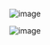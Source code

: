 ![image](https://github.com/user-attachments/assets/9cbaef9f-555b-4220-b1d5-2b3dc5ba9460)

![image](https://github.com/user-attachments/assets/f44bbebc-3f3d-461c-9561-4570395b2ef8)
